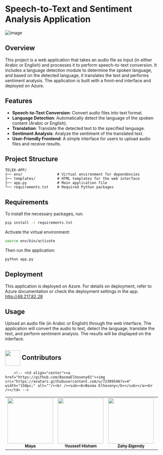  # Speech-to-Text and Sentiment Analysis Application

![image](https://github.com/user-attachments/assets/f8fa4ac8-c18c-4900-8ca9-603e6aeffe92)



## Overview

This project is a web application that takes an audio file as input (in either Arabic or English) and processes it to perform speech-to-text conversion. It includes a language detection module to determine the spoken language, and based on the detected language, it translates the text and performs sentiment analysis. The application is built with a front-end interface and deployed on Azure.

## Features

- **Speech-to-Text Conversion**: Convert audio files into text format.
- **Language Detection**: Automatically detect the language of the spoken content (Arabic or English).
- **Translation**: Translate the detected text to the specified language.
- **Sentiment Analysis**: Analyze the sentiment of the translated text.
- **User-Friendly Frontend**: A simple interface for users to upload audio files and receive results.


## Project Structure
```
TELEK-APP/
├── env/                # Virtual environment for dependencies
├── templates/          # HTML templates for the web interface
├── app.py              # Main application file
└── requirements.txt    # Required Python packages
```

## Requirements

To install the necessary packages, run:

```bash
pip install -r requirements.txt
```

Activate the virtual environment:

```bash
source env/bin/activate
```

Then run the application:

```bash
python app.py
```

## Deployment
This application is deployed on Azure. For details on deployment, refer to Azure documentation or check the deployment settings in the app. http://48.217.82.28


## Usage
Upload an audio file (in Arabic or English) through the web interface.
The application will convert the audio to text, detect the language, translate the text, and perform sentiment analysis.
The results will be displayed on the interface.



<!-- Contributors -->
## <img  align= center width=50px height=50px src="https://media1.giphy.com/media/WFZvB7VIXBgiz3oDXE/giphy.gif?cid=6c09b952tmewuarqtlyfot8t8i0kh6ov6vrypnwdrihlsshb&rid=giphy.gif&ct=s"> Contributors <a id = "contributors"></a>

<!-- Contributors list -->
<table align="center" >
  <tr>
        <td align="center"><a href="https://github.com/MightyMaya"><img src="https://avatars.githubusercontent.com/u/130902434?v=4" width="150px;" alt=""/><br /><sub><b>Maya</b></sub></a><br /></td>
        <td align="center"><a href="https://github.com/MrJouH4"><img src="https://avatars.githubusercontent.com/u/75612905?v=4" width="150px;" alt=""/><br /><sub><b>Youssef Hisham</b></sub></a><br /></td>
        <td align="center"><a href="https://github.com/ZahyElgendy"><img src="https://avatars.githubusercontent.com/u/145224435?v=4" width="150px;" alt=""/><br /><sub><b>Zahy Elgendy</b></sub></a><br /></td>
        <td align="center"><a href="https://github.com/Usama-Mohammed"><img src="https://avatars.githubusercontent.com/u/181756088?v=4" width="150px;" alt=""/><br /><sub><b>Usama Mohammed</b></sub></a><br /></td>
        <td align="center"><a href="https://github.com/BasmaElhoseny01"><img src="https://avatars.githubusercontent.com/u/72309546?v=4" width="150px;" alt=""/><br /><sub><b>Basma Elhoseny</b></sub></a><br /></td>
    
        <!-- <td align="center"><a href="https://github.com/BasmaElhoseny01"><img src="https://avatars.githubusercontent.com/u/72309546?v=4" width="150px;" alt=""/><br /><sub><b>Basma Elhoseny</b></sub></a><br /></td> -->

  </tr>
</table>
